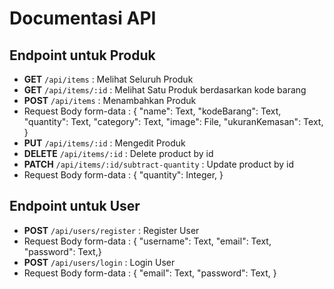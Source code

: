 # Documentasi API

## Endpoint untuk Produk
- **GET** `/api/items` : Melihat Seluruh Produk
- **GET** `/api/items/:id` : Melihat Satu Produk berdasarkan kode barang
- **POST** `/api/items` : Menambahkan Produk
- Request Body form-data : { "name": Text, "kodeBarang": Text, "quantity": Text, "category": Text, "image": File, "ukuranKemasan": Text, }
- **PUT** `/api/items/:id` : Mengedit Produk
- **DELETE** `/api/items/:id` : Delete product by id
- **PATCH** `/api/items/:id/subtract-quantity` : Update product by id
- Request Body form-data : { "quantity": Integer, }

## Endpoint untuk User
- **POST** `/api/users/register` : Register User
- Request Body form-data : { "username": Text, "email": Text, "password": Text,}
- **POST** `/api/users/login` : Login User
- Request Body form-data : { "email": Text, "password": Text, }
